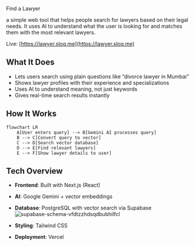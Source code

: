 Find a Lawyer  

a simple web tool that helps people search for lawyers based on their legal needs. It uses AI to understand what the user is looking for and matches them with the most relevant lawyers.

Live: [https://lawyer.sloq.me](https://lawyer.sloq.me)

## What It Does

- Lets users search using plain questions like “divorce lawyer in Mumbai”
- Shows lawyer profiles with their experience and specializations
- Uses AI to understand meaning, not just keywords
- Gives real-time search results instantly

## How It Works
```mermaid
flowchart LR
    A[User enters query] --> B[Gemini AI processes query]
    B --> C[Convert query to vector]
    C --> D[Search vector database]
    D --> E[Find relevant lawyers]
    E --> F[Show lawyer details to user]
```

## Tech Overview

- **Frontend**: Built with Next.js (React)
- **AI**: Google Gemini + vector embeddings
- **Database**: PostgreSQL with vector search via Supabase
  ![supabase-schema-vfdtzzhdsqdbubhilfcl](https://github.com/user-attachments/assets/3ea648a0-7d08-48c8-8697-d0004360e960)

- **Styling**: Tailwind CSS
- **Deployment**: Vercel
